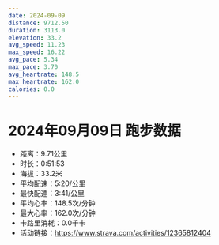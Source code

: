 ```yaml
---
date: 2024-09-09
distance: 9712.50
duration: 3113.0
elevation: 33.2
avg_speed: 11.23
max_speed: 16.22
avg_pace: 5.34
max_pace: 3.70
avg_heartrate: 148.5
max_heartrate: 162.0
calories: 0.0
---
```


# 2024年09月09日 跑步数据

- 距离：9.71公里
- 时长：0:51:53
- 海拔：33.2米
- 平均配速：5:20/公里
- 最快配速：3:41/公里
- 平均心率：148.5次/分钟
- 最大心率：162.0次/分钟
- 卡路里消耗：0.0千卡
- 活动链接：https://www.strava.com/activities/12365812404

